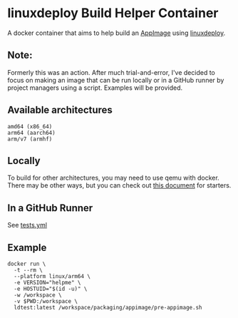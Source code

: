 # linuxdeploy Build Helper Container

A docker container that aims to help build an
[AppImage](https://github.com/AppImage/AppImageKit) using
[linuxdeploy](https://github.com/linuxdeploy/linuxdeploy).

## Note:

Formerly this was an action. After much trial-and-error, I've decided to focus
on making an image that can be run locally or in a GitHub runner by project
managers using a script. Examples will be provided.

## Available architectures

    amd64 (x86_64)
    arm64 (aarch64)
    arm/v7 (armhf)

## Locally

To build for other architectures, you may need to use qemu with docker. There
may be other ways, but you can check out [this
document](https://www.stereolabs.com/docs/docker/building-arm-container-on-x86)
for starters.

## In a GitHub Runner

See [tests.yml](https://github.com/andy5995/linuxdeploy-build-helper-container/blob/trunk/.github/workflows/test.yml)

## Example

    docker run \
      -t --rm \
      --platform linux/arm64 \
      -e VERSION="helpme" \
      -e HOSTUID="$(id -u)" \
      -w /workspace \
      -v $PWD:/workspace \
      ldtest:latest /workspace/packaging/appimage/pre-appimage.sh

<!--
## Contributing

Open an issue and ask about a change before starting work on a pull
request. -->

